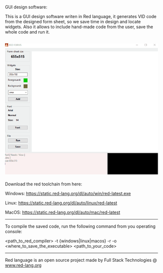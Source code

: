 GUI design software:

This is a GUI design software writen in Red language, it generates VID code from the 
designed form sheet, so we save time in design and locate widgets. Also it allows to include hand-made 
code from the user, save the whole code and run it.

![Test Image 0](formstest01.gif)
----------------------------------------------------------------

Download the red toolchain from here:

Windows: https://static.red-lang.org/dl/auto/win/red-latest.exe

Linux: https://static.red-lang.org/dl/auto/linux/red-latest

MacOS: https://static.red-lang.org/dl/auto/mac/red-latest

----------------------------------------------------------------

To compile the saved code, run the following command from you operating console:

<path_to_red_compiler> -t {windows|linux|macos} -r -o <where_to_save_the_executable> <path_to_your_code>

----------------------------------------------------------------

Red language is an open source project made by Full Stack Technologies @ www.red-lang.org
